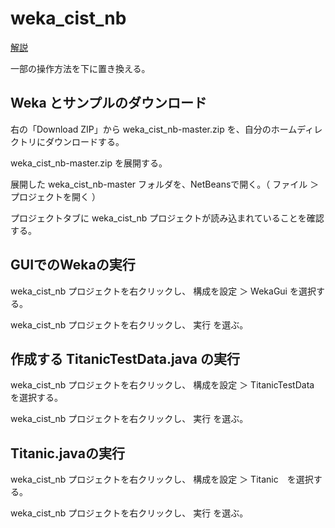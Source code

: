# weka_cist_nb

[解説](https://github.com/gishi-yama/weka_cist_nb/raw/master/docs/weka_cist.pdf)

一部の操作方法を下に置き換える。

## Weka とサンプルのダウンロード

右の「Download ZIP」から weka_cist_nb-master.zip を、自分のホームディレクトリにダウンロードする。

weka_cist_nb-master.zip を展開する。

展開した weka_cist_nb-master フォルダを、NetBeansで開く。（ ファイル ＞ プロジェクトを開く ）

プロジェクトタブに weka_cist_nb プロジェクトが読み込まれていることを確認する。

## GUIでのWekaの実行

weka_cist_nb プロジェクトを右クリックし、 構成を設定 ＞ WekaGui を選択する。

weka_cist_nb プロジェクトを右クリックし、 実行 を選ぶ。

## 作成する TitanicTestData.java の実行

weka_cist_nb プロジェクトを右クリックし、 構成を設定 ＞ TitanicTestData を選択する。

weka_cist_nb プロジェクトを右クリックし、 実行 を選ぶ。

## Titanic.javaの実行

weka_cist_nb プロジェクトを右クリックし、 構成を設定 ＞ Titanic　を選択する。

weka_cist_nb プロジェクトを右クリックし、 実行 を選ぶ。
